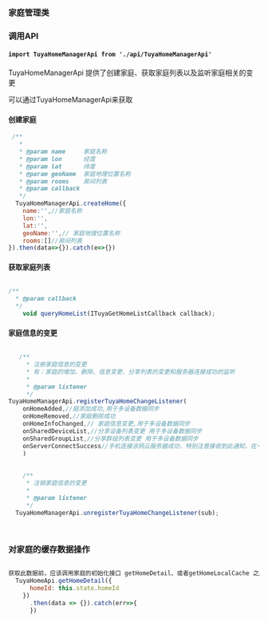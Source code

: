 ### 家庭管理类
### 调用API
#### `import TuyaHomeManagerApi from './api/TuyaHomeManagerApi'`

TuyaHomeManagerApi 提供了创建家庭、获取家庭列表以及监听家庭相关的变更

可以通过TuyaHomeManagerApi来获取

#### 创建家庭

```javascript
 /**
   *
   * @param name     家庭名称
   * @param lon      经度
   * @param lat      纬度
   * @param geoName  家庭地理位置名称
   * @param rooms    房间列表
   * @param callback
   */
  TuyaHomeManagerApi.createHome({
	name:'',//家庭名称
	lon:'',
	lat:'',
	geoName:'',// 家庭地理位置名称
    rooms:[]//房间列表
}).then(data=>{}).catch(e=>{})


```


#### 获取家庭列表

```javascript

/**
  * @param callback
  */
    void queryHomeList(ITuyaGetHomeListCallback callback);
```

#### 家庭信息的变更

```javascript

   /**
     * 注册家庭信息的变更
     * 有：家庭的增加、删除、信息变更、分享列表的变更和服务器连接成功的监听
     *
     * @param listener
     */
TuyaHomeManagerApi.registerTuyaHomeChangeListener(
	onHomeAdded,//庭添加成功,用于多设备数据同步
    onHomeRemoved,//家庭删除成功
    onHomeInfoChanged,// 家庭信息变更,用于多设备数据同步
    onSharedDeviceList,//分享设备列表变更 用于多设备数据同步
    onSharedGroupList,//分享群组列表变更 用于多设备数据同步
    onServerConnectSuccess//手机连接涂鸦云服务器成功，特别注意接收到此通知，在一些情况下，本地数据与服务端数据可能会不一致，可以调用Home下面getHomeDetail接口重新刷新数据。
	)
    
    
    /**
     * 注销家庭信息的变更
     *
     * @param listener
     */
  TuyaHomeManagerApi.unregisterTuyaHomeChangeListener(sub);
    
    
```



### 对家庭的缓存数据操作

```javascript

获取此数据前，应该调用家庭的初始化接口 getHomeDetail、或者getHomeLocalCache 之后才会有
  TuyaHomeApi.getHomeDetail({
      homeId: this.state.homeId
    })
      .then(data => {}).catch(err=>{
      })

```


